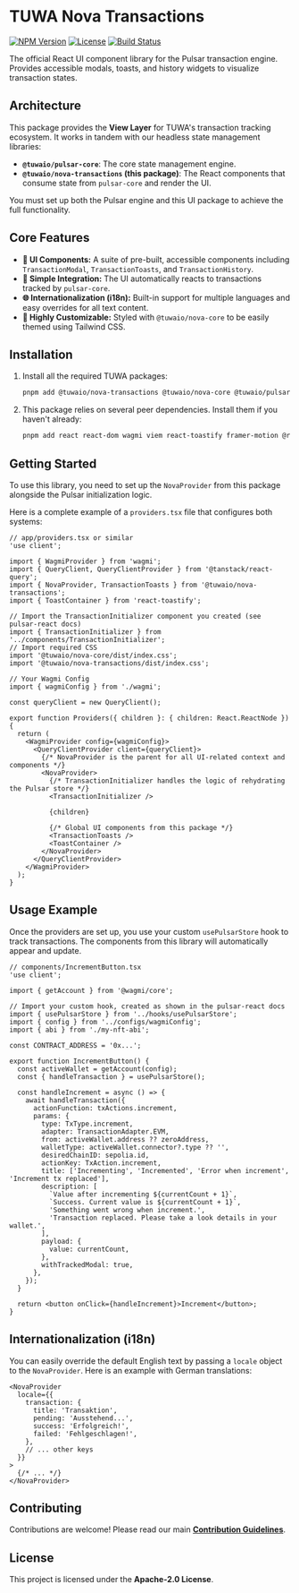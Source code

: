 # TUWA Nova Transactions

[![NPM Version](https://img.shields.io/npm/v/@tuwaio/nova-transactions.svg)](https://www.npmjs.com/package/@tuwaio/nova-transactions)
[![License](https://img.shields.io/npm/l/@tuwaio/nova-transactions.svg)](./LICENSE)
[![Build Status](https://img.shields.io/github/actions/workflow/status/TuwaIO/nova-uikit/main.yml?branch=main)](https://github.com/TuwaIO/nova-uikit/actions)

The official React UI component library for the Pulsar transaction engine. Provides accessible modals, toasts, and history widgets to visualize transaction states.

## Architecture

This package provides the **View Layer** for TUWA's transaction tracking ecosystem. It works in tandem with our headless state management libraries:

-   **`@tuwaio/pulsar-core`**: The core state management engine.
-   **`@tuwaio/nova-transactions` (this package)**: The React components that consume state from `pulsar-core` and render the UI.

You must set up both the Pulsar engine and this UI package to achieve the full functionality.

## Core Features

-   **🧩 UI Components:** A suite of pre-built, accessible components including `TransactionModal`, `TransactionToasts`, and `TransactionHistory`.
-   **🔌 Simple Integration:** The UI automatically reacts to transactions tracked by `pulsar-core`.
-   **🌐 Internationalization (i18n):** Built-in support for multiple languages and easy overrides for all text content.
-   **🎨 Highly Customizable:** Styled with `@tuwaio/nova-core` to be easily themed using Tailwind CSS.

## Installation

1.  Install all the required TUWA packages:

    ```bash
    pnpm add @tuwaio/nova-transactions @tuwaio/nova-core @tuwaio/pulsar-core @tuwaio/pulsar-evm @tuwaio/pulsar-react
    ```

2.  This package relies on several peer dependencies. Install them if you haven't already:

    ```bash
    pnpm add react react-dom wagmi viem react-toastify framer-motion @radix-ui/react-dialog
    ```

## Getting Started

To use this library, you need to set up the `NovaProvider` from this package alongside the Pulsar initialization logic.

Here is a complete example of a `providers.tsx` file that configures both systems:

```tsx
// app/providers.tsx or similar
'use client';

import { WagmiProvider } from 'wagmi';
import { QueryClient, QueryClientProvider } from '@tanstack/react-query';
import { NovaProvider, TransactionToasts } from '@tuwaio/nova-transactions';
import { ToastContainer } from 'react-toastify';

// Import the TransactionInitializer component you created (see pulsar-react docs)
import { TransactionInitializer } from '../components/TransactionInitializer';
// Import required CSS
import '@tuwaio/nova-core/dist/index.css';
import '@tuwaio/nova-transactions/dist/index.css';

// Your Wagmi Config
import { wagmiConfig } from './wagmi';

const queryClient = new QueryClient();

export function Providers({ children }: { children: React.ReactNode }) {
  return (
    <WagmiProvider config={wagmiConfig}>
      <QueryClientProvider client={queryClient}>
        {/* NovaProvider is the parent for all UI-related context and components */}
        <NovaProvider>
          {/* TransactionInitializer handles the logic of rehydrating the Pulsar store */}
          <TransactionInitializer />
          
          {children}

          {/* Global UI components from this package */}
          <TransactionToasts />
          <ToastContainer />
        </NovaProvider>
      </QueryClientProvider>
    </WagmiProvider>
  );
}
```

## Usage Example

Once the providers are set up, you use your custom `usePulsarStore` hook to track transactions. The components from this library will automatically appear and update.

```tsx
// components/IncrementButton.tsx
'use client';

import { getAccount } from '@wagmi/core';

// Import your custom hook, created as shown in the pulsar-react docs
import { usePulsarStore } from '../hooks/usePulsarStore';
import { config } from '../configs/wagmiConfig';
import { abi } from './my-nft-abi';

const CONTRACT_ADDRESS = '0x...';

export function IncrementButton() {
  const activeWallet = getAccount(config);
  const { handleTransaction } = usePulsarStore();

  const handleIncrement = async () => {
    await handleTransaction({
      actionFunction: txActions.increment,
      params: {
        type: TxType.increment,
        adapter: TransactionAdapter.EVM,
        from: activeWallet.address ?? zeroAddress,
        walletType: activeWallet.connector?.type ?? '',
        desiredChainID: sepolia.id,
        actionKey: TxAction.increment,
        title: ['Incrementing', 'Incremented', 'Error when increment', 'Increment tx replaced'],
        description: [
          `Value after incrementing ${currentCount + 1}`,
          `Success. Current value is ${currentCount + 1}`,
          'Something went wrong when increment.',
          'Transaction replaced. Please take a look details in your wallet.',
        ],
        payload: {
          value: currentCount,
        },
        withTrackedModal: true,
      },
    });
  }

  return <button onClick={handleIncrement}>Increment</button>;
}
```

## Internationalization (i18n)

You can easily override the default English text by passing a `locale` object to the `NovaProvider`. Here is an example with German translations:

```tsx
<NovaProvider
  locale={{
    transaction: {
      title: 'Transaktion',
      pending: 'Ausstehend...',
      success: 'Erfolgreich!',
      failed: 'Fehlgeschlagen!',
    },
    // ... other keys
  }}
>
  {/* ... */}
</NovaProvider>
```

## Contributing

Contributions are welcome! Please read our main **[Contribution Guidelines](https://github.com/TuwaIO/workflows/blob/main/CONTRIBUTING.md)**.

## License

This project is licensed under the **Apache-2.0 License**.